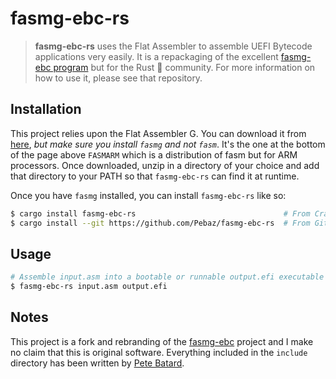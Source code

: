 # fasmg-ebc-rs

> **fasmg-ebc-rs** uses the Flat Assembler to assemble UEFI Bytecode
applications very easily. It is a repackaging of the excellent
[fasmg-ebc program](https://github.com/pbatard/fasmg-ebc) but for the Rust 🦀
community. For more information on how to use it, please see that repository.

## Installation

This project relies upon the Flat Assembler G. You can download it from
[here](https://flatassembler.net/download.php), *but make sure you install
`fasmg` and not `fasm`*. It's the one at the bottom of the page above `FASMARM`
which is a distribution of fasm but for ARM processors. Once downloaded, unzip
in a directory of your choice and add that directory to your PATH so that
`fasmg-ebc-rs` can find it at runtime.

Once you have `fasmg` installed, you can install `fasmg-ebc-rs` like so:

```bash
$ cargo install fasmg-ebc-rs                                 # From Crates.io
$ cargo install --git https://github.com/Pebaz/fasmg-ebc-rs  # From GitHub
```

## Usage

```bash
# Assemble input.asm into a bootable or runnable output.efi executable
$ fasmg-ebc-rs input.asm output.efi
```

## Notes

This project is a fork and rebranding of the
[fasmg-ebc](https://github.com/pbatard/fasmg-ebc) project and I make no claim
that this is original software. Everything included in the `include` directory
has been written by [Pete Batard](https://github.com/pbatard).
